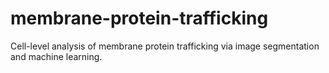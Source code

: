 # membrane-protein-trafficking
Cell-level analysis of membrane protein trafficking via image segmentation and machine learning.
